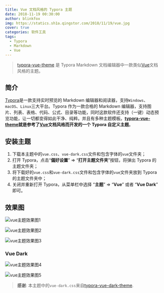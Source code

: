 ```yaml
---
title: Vue 文档风格的 Typora 主题
date: 2018-11-19 00:30:00
author: blinkfox
img: https://statics.sh1a.qingstor.com/2018/11/19/vue.jpg
cover: true
categories: 软件工具
tags:
  - Typora
  - Markdown
  - Vue
---
```


> [typora-vue-theme](https://github.com/blinkfox/typora-vue-theme) 是 Typora Markdown 文档编辑器中一款类似[Vue](https://vuejs.org/)文档风格的主题。

## 简介

[Typora](https://www.typora.io/)是一款支持实时预览的 Markdown 编辑器和阅读器，支持`Windows`、`macOS`、`Linux`三大平台。Typora 作为一款合格的 Markdown 编辑器，支持图片、列表、表格、代码、公式、目录等功能，同时这款软件还支持（一键）动态预览功能，让一切都变得如此干净、纯粹。并且有多种主题模板。**[typora-vue-theme](https://github.com/blinkfox/typora-vue-theme)就是参考了[Vue](https://vuejs.org/)文档风格而开发的一个 Typora 自定义主题**。

## 安装主题

1. 下载本主题中的`vue.css`、`vue-dark.css`文件和包含字体的`vue`文件夹；
2. 打开 Typora，点击“**偏好设置**” => “**打开主题文件夹**”按钮，将弹出 Typora 的主题文件夹；
3. 将下载好的`vue.css`和`vue-dark.css`文件和包含字体的`vue`文件夹放到 Typora 的主题文件夹中；
4. 关闭并重新打开 Typora，从菜单栏中选择 “**主题**” => “**Vue**” 或者 “**Vue Dark**” 即可。

## 效果图

![vue主题效果图1](https://statics.sh1a.qingstor.com/2018/11/19/typora-vue-theme-screen-1.png)

![vue主题效果图2](https://statics.sh1a.qingstor.com/2018/11/19/typora-vue-theme-screen-2.png)

![vue主题效果图3](https://statics.sh1a.qingstor.com/2018/11/19/typora-vue-theme-screen-3.png)

### Vue Dark

![vue主题效果图4](https://github.com/MamoruDS/typora-vue-theme/raw/master/screenshots/screenshot_01.png)

![vue主题效果图5](https://github.com/MamoruDS/typora-vue-theme/raw/master/screenshots/screenshot_02.png)

> **感谢**: 本主题中的`vue-dark.css`来自[typora-vue-dark-theme](https://github.com/MamoruDS/typora-vue-dark-theme).
